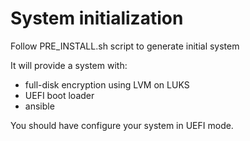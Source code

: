 # System initialization

Follow PRE_INSTALL.sh script to generate initial system

It will provide a system with:
 * full-disk encryption using LVM on LUKS
 * UEFI boot loader
 * ansible

You should have configure your system in UEFI mode.
